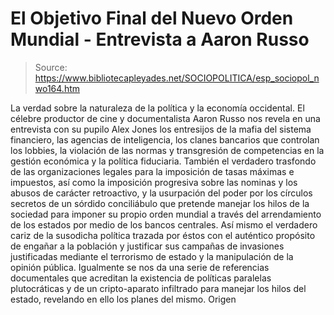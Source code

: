 # El Objetivo Final del Nuevo Orden Mundial - Entrevista a Aaron Russo

> Source: https://www.bibliotecapleyades.net/SOCIOPOLITICA/esp_sociopol_nwo164.htm

La verdad sobre la naturaleza de la política y la economía occidental.
El
célebre productor de cine y documentalista Aaron Russo nos revela en una
entrevista con su pupilo Alex Jones los entresijos de
la mafia del sistema
financiero, las agencias de inteligencia, los clanes bancarios que controlan
los lobbies, la violación de las normas y transgresión de competencias en la
gestión económica y la política fiduciaria.
También el verdadero trasfondo
de las organizaciones legales para la imposición de tasas máximas e
impuestos, así como la imposición progresiva sobre las nominas y los abusos
de carácter retroactivo, y la usurpación del poder por los círculos secretos
de un sórdido conciliábulo que pretende manejar los hilos de la sociedad
para imponer su propio orden mundial a través del arrendamiento de los
estados por medio de los bancos centrales.
Así mismo el verdadero cariz de la
susodicha política trazada por éstos con el auténtico propósito de engañar a
la población y justificar sus campañas de invasiones justificadas mediante el
terrorismo de estado y la
manipulación de la opinión pública.
Igualmente se
nos da una serie de referencias documentales que acreditan la existencia de
políticas paralelas plutocráticas y de un cripto-aparato infiltrado para
manejar los hilos del estado, revelando en ello los planes del mismo.
Origen
